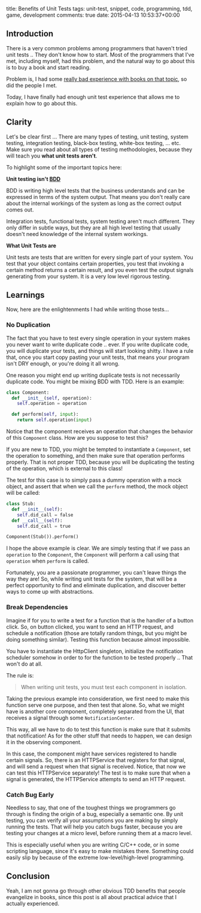 title: Benefits of Unit Tests
tags: unit-test, snippet, code, programming, tdd, game, development
comments: true
date: 2015-04-13 10:53:37+00:00

## Introduction

There is a very common problems among programmers that haven't tried unit tests .. They don't know how to start. Most of the programmers that I've met, including myself, had this problem, and the natural way to go about this is to buy a book and start reading.

Problem is, I had some [really bad experience with books on that topic]({filename}2014-03-23-diving-into-an-existing-project.md), so did the people I met.

Today, I have finally had enough unit test experience that allows me to explain how to go about this.

## Clarity

Let's be clear first ... There are many types of testing, unit testing, system testing, integration testing, black-box testing, white-box testing, ... etc. Make sure you read about all types of testing methodologies, because they will teach you __what unit tests aren't__.

To highlight some of the important topics here:

__Unit testing isn't [BDD](http://en.wikipedia.org/wiki/Behavior-driven_development)__

BDD is writing high level tests that the business understands and can be expressed in terms of the system output. That means you don't really care about the internal workings of the system as long as the correct output comes out.

Integration tests, functional tests, system testing aren't much different. They only differ in subtle ways, but they are all high level testing that usually doesn't need knowledge of the internal system workings.

__What Unit Tests are__

Unit tests are tests that are written for every single part of your system. You test that your object contains certain properties, you test that invoking a certain method returns a certain result, and you even test the output signals generating from your system. It is a very low level rigorous testing.

## Learnings

Now, here are the enlightenments I had while writing those tests...

### No Duplication

The fact that you have to test every single operation in your system makes you never want to write duplicate code .. ever. If you write duplicate code, you will duplicate your tests, and things will start looking shitty. I have a rule that, once you start copy pasting your unit tests, that means your program isn't DRY enough, or you're doing it all wrong.

One reason you might end up writing duplicate tests is not necessarily duplicate code. You might be mixing BDD with TDD. Here is an example:

```python
class Component:
  def __init__(self, operation):
    self.operation = operation

  def perform(self, input):
    return self.operation(input)
```

Notice that the component receives an operation that changes the behavior of this `Component` class. How are you suppose to test this?

If you are new to TDD, you might be tempted to instantiate a `Component`, set the operation to something, and then make sure that operation performs properly. That is not proper TDD, because you will be duplicating the testing of the operation, which is external to this class!

The test for this case is to simply pass a dummy operation with a mock object, and assert that when we call the `perform` method, the mock object will be called:

```python
class Stub:
  def __init__(self):
    self.did_call = false
  def __call__(self):
    self.did_call = true

Component(Stub()).perform()
```

I hope the above example is clear. We are simply testing that if we pass an `operation` to the `Component`, the `Component` will perform a call using that `operation` when `perform` is called.

Fortunately, you are a passionate programmer, you can't leave things the way they are! So, while writing unit tests for the system, that will be a perfect opportunity to find and eliminate duplication, and discover better ways to come up with abstractions.

### Break Dependencies

Imagine if for you to write a test for a function that is the handler of a button click. So, on button clicked, you want to send an HTTP request, and schedule a notification (those are totally random things, but you might be doing something similar). Testing this function because almost impossible.

You have to instantiate the HttpClient singleton, initialize the notification scheduler somehow in order to for the function to be tested properly .. That won't do at all.

The rule is:

> When writing unit tests, you must test each component in isolation. 

Taking the previous example into consideration, we first need to make this function serve one purpose, and then test that alone. So, what we might have is another core component, completely separated from the UI, that receives a signal through some `NotificationCenter`.

This way, all we have to do to test this function is make sure that it submits that notification! As for the other stuff that needs to happen, we can design it in the observing component.

In this case, the component might have services registered to handle certain signals. So, there is an HTTPService that registers for that signal, and will send a request when that signal is received. Notice, that now we can test this HTTPService separately! The test is to make sure that when a signal is generated, the HTTPService attempts to send an HTTP request.

### Catch Bug Early

Needless to say, that one of the toughest things we programmers go through is finding the origin of a bug, especially a semantic one. By unit testing, you can verify all your assumptions you are making by simply running the tests. That will help you catch bugs faster, because you are testing your changes at a micro level, before running them at a macro level.

This is especially useful when you are writing C/C++ code, or in some scripting language, since it's easy to make mistakes there. Something could easily slip by because of the extreme low-level/high-level programming.

## Conclusion

Yeah, I am not gonna go through other obvious TDD benefits that people evangelize in books, since this post is all about practical advice that I actually experienced.
